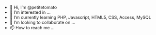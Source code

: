 - 👋 Hi, I’m @petitetomato
- 👀 I’m interested in ...
- 🌱 I’m currently learning PHP, Javascript, HTML5, CSS, Access, MySQL
- 💞️ I’m looking to collaborate on ...
- 📫 How to reach me ...

<!---
petitetomato/petitetomato is a ✨ special ✨ repository because its `README.md` (this file) appears on your GitHub profile.
You can click the Preview link to take a look at your changes.
--->
